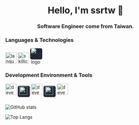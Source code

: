 <h1 align="center">Hello, I'm ssrtw 👋</h1>
<h3 align="center">Software Engineer come from Taiwan.</h3>

### Languages & Technologies

<img src="https://skillicons.dev/icons?i=c,cpp,java,python,go,rust,php,js,html,css" height="35" alt="languages logo" />

<img src="https://skillicons.dev/icons?i=docker,postgres,redis,rabbitmq,selenium,fastapi,arduino,threejs" height="35" alt="skillicon packages logo" />
<div style="padding-left: 3px;display: inline; background-color: #242938;border-radius: 5px;display: inline-block; height: 35px; width: 35px;">
  <img src="https://avatars.githubusercontent.com/u/83768144" alt="polars logo" />
</div>

### Development Environment & Tools

<img src="https://skillicons.dev/icons?i=windows,vscode" height="35" alt="devenv logo" />
<div style="padding-left: 3px;display: inline; background-color: #242938;border-radius: 5px;display: inline-block; height: 35px; width: 35px;">
  <img src="https://raw.githubusercontent.com/microsoft/terminal/refs/heads/main/res/terminal/Terminal.svg" alt="zsh logo" style="height: 85%; padding: 2px;" />
</div>
<img src="https://skillicons.dev/icons?i=ubuntu,git,github" height="35" alt="devenv logo" />
<div style="padding-left: 3px;display: inline; background-color: #242938;border-radius: 5px;display: inline-block; height: 35px; width: 35px;">
  <img src="https://docs.astral.sh/uv/assets/logo-letter.svg" alt="uv logo" style="height: 85%; padding: 2px;" />
</div>
<img src="https://skillicons.dev/icons?i=vite,npm" height="35" alt="devenv logo" />

###

<p><img src="https://github-readme-stats.vercel.app/api?username=ssrtw&layout=compact&show_icons=true&theme=blueberry&hide_border=true" alt="GitHub stats" /></p>
<p><img src="https://github-readme-stats.vercel.app/api/top-langs/?username=ssrtw&layout=compact&theme=blueberry&hide_border=true" alt="Top Langs" /></p>
